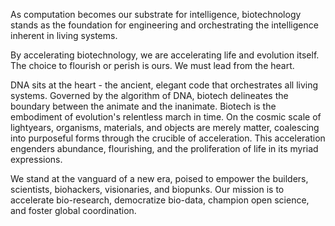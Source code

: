 As computation becomes our substrate for intelligence, biotechnology stands as the foundation for engineering and orchestrating the intelligence inherent in living systems.

By accelerating biotechnology, we are accelerating life and evolution itself. The choice to flourish or perish is ours. We must lead from the heart.

DNA sits at the heart - the ancient, elegant code that orchestrates all living systems. Governed by the algorithm of DNA, biotech delineates the boundary between the animate and the inanimate. Biotech is the embodiment of evolution's relentless march in time. On the cosmic scale of lightyears, organisms, materials, and objects are merely matter, coalescing into purposeful forms through the crucible of acceleration. This acceleration engenders abundance, flourishing, and the proliferation of life in its myriad expressions.

We stand at the vanguard of a new era, poised to empower the builders, scientists, biohackers, visionaries, and biopunks. Our mission is to accelerate bio-research, democratize bio-data, champion open science, and foster global coordination.